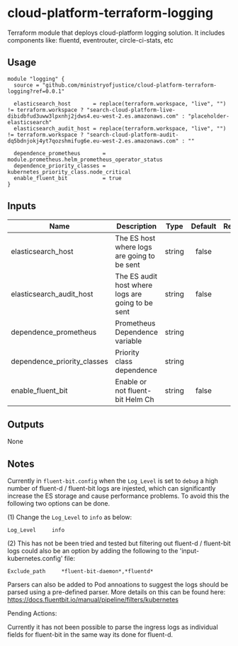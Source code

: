 # cloud-platform-terraform-logging

Terraform module that deploys cloud-platform logging solution. It includes components like: fluentd, eventrouter, circle-ci-stats, etc

## Usage

```hcl
module "logging" {
  source = "github.com/ministryofjustice/cloud-platform-terraform-logging?ref=0.0.1"

  elasticsearch_host       = replace(terraform.workspace, "live", "") != terraform.workspace ? "search-cloud-platform-live-dibidbfud3uww3lpxnhj2jdws4.eu-west-2.es.amazonaws.com" : "placeholder-elasticsearch"
  elasticsearch_audit_host = replace(terraform.workspace, "live", "") != terraform.workspace ? "search-cloud-platform-audit-dq5bdnjokj4yt7qozshmifug6e.eu-west-2.es.amazonaws.com" : ""

  dependence_prometheus       = module.prometheus.helm_prometheus_operator_status
  dependence_priority_classes = kubernetes_priority_class.node_critical
  enable_fluent_bit           = true
}
```

## Inputs

| Name                         | Description                                        | Type | Default | Required |
|------------------------------|----------------------------------------------------|:----:|:-------:|:--------:|
| elasticsearch_host           | The ES host where logs are going to be sent        | string   | false | yes |
| elasticsearch_audit_host     | The ES audit host where logs are going to be sent  | string   | false | no |
| dependence_prometheus        | Prometheus Dependence variable                     | string   |       | yes |
| dependence_priority_classes  | Priority class dependence                          | string   |       | yes |
| enable_fluent_bit            | Enable or not fluent-bit Helm Ch                   | string   | false | yes |




## Outputs

None

## Notes

Currently in `fluent-bit.config` when the `Log_Level` is set to `debug` a high number of fluent-d / fluent-bit logs are injested, which can significantly increase the ES storage and cause performance problems. To avoid this the following two options can be done. 

(1) Change the `Log_Level` to `info` as below:

`Log_Level     info`

(2) This has not be been tried and tested but filtering out fluent-d / fluent-bit logs could also be an option by adding the following to the 'input-kubernetes.config' file:

`Exclude_path     *fluent-bit-daemon*,*fluentd*`

Parsers can also be added to Pod annoations to suggest the logs should be parsed using a pre-defined parser. More details on this can be found here:
https://docs.fluentbit.io/manual/pipeline/filters/kubernetes


Pending Actions: 

Currently it has not been possible to parse the ingress logs as individual fields for fluent-bit in the same way its done for fluent-d. 
